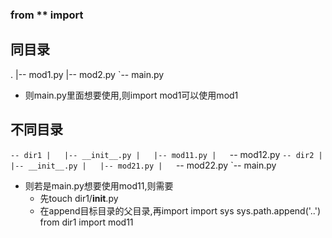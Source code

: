 ### from ** import

## 同目录
.
|-- mod1.py
|-- mod2.py
`-- main.py
* 则main.py里面想要使用,则import mod1可以使用mod1

## 不同目录
`-- dir1
|	|-- __init__.py
|	|-- mod11.py
|	`-- mod12.py
`-- dir2
|	|-- __init__.py
|	|-- mod21.py
|	`-- mod22.py
`-- main.py

* 则若是main.py想要使用mod11,则需要
	* 先touch dir1/__init__.py
	* 在append目标目录的父目录,再import
	import sys
	sys.path.append('..')
	from dir1 import mod11

